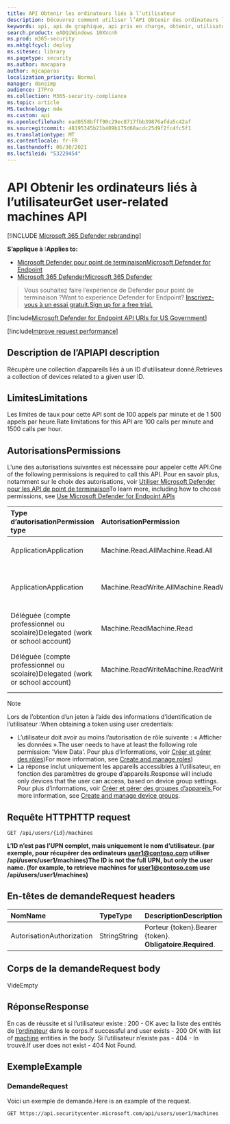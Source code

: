 ```yaml
---
title: API Obtenir les ordinateurs liés à l’utilisateur
description: Découvrez comment utiliser l’API Obtenir des ordinateurs liés à l’utilisateur pour récupérer une collection d’appareils liés à un ID d’utilisateur dans Microsoft Defender for Endpoint.
keywords: api, api de graphique, api pris en charge, obtenir, utilisateur, alertes associées à l’utilisateur
search.product: eADQiWindows 10XVcnh
ms.prod: m365-security
ms.mktglfcycl: deploy
ms.sitesec: library
ms.pagetype: security
ms.author: macapara
author: mjcaparas
localization_priority: Normal
manager: dansimp
audience: ITPro
ms.collection: M365-security-compliance
ms.topic: article
MS.technology: mde
ms.custom: api
ms.openlocfilehash: ead0558bfff90c29ec8717fbb39876afda5c42af
ms.sourcegitcommit: 48195345b21b409b175d68acdc25d9f2fc4fc5f1
ms.translationtype: MT
ms.contentlocale: fr-FR
ms.lasthandoff: 06/30/2021
ms.locfileid: "53229454"
---
```

# <a name="get-user-related-machines-api"></a><span data-ttu-id="6a6c2-104">API Obtenir les ordinateurs liés à l’utilisateur</span><span class="sxs-lookup"><span data-stu-id="6a6c2-104">Get user-related machines API</span></span>

[!INCLUDE [Microsoft 365 Defender rebranding](../../includes/microsoft-defender.md)]

<span data-ttu-id="6a6c2-105">**S’applique à :**</span><span class="sxs-lookup"><span data-stu-id="6a6c2-105">**Applies to:**</span></span>
- [<span data-ttu-id="6a6c2-106">Microsoft Defender pour point de terminaison</span><span class="sxs-lookup"><span data-stu-id="6a6c2-106">Microsoft Defender for Endpoint</span></span>](https://go.microsoft.com/fwlink/p/?linkid=2154037)
- [<span data-ttu-id="6a6c2-107">Microsoft 365 Defender</span><span class="sxs-lookup"><span data-stu-id="6a6c2-107">Microsoft 365 Defender</span></span>](https://go.microsoft.com/fwlink/?linkid=2118804)

> <span data-ttu-id="6a6c2-108">Vous souhaitez faire l’expérience de Defender pour point de terminaison ?</span><span class="sxs-lookup"><span data-stu-id="6a6c2-108">Want to experience Defender for Endpoint?</span></span> [<span data-ttu-id="6a6c2-109">Inscrivez-vous à un essai gratuit.</span><span class="sxs-lookup"><span data-stu-id="6a6c2-109">Sign up for a free trial.</span></span>](https://www.microsoft.com/microsoft-365/windows/microsoft-defender-atp?ocid=docs-wdatp-exposedapis-abovefoldlink)


[!include[Microsoft Defender for Endpoint API URIs for US Government](../../includes/microsoft-defender-api-usgov.md)]

[!include[Improve request performance](../../includes/improve-request-performance.md)]

## <a name="api-description"></a><span data-ttu-id="6a6c2-110">Description de l’API</span><span class="sxs-lookup"><span data-stu-id="6a6c2-110">API description</span></span>
<span data-ttu-id="6a6c2-111">Récupère une collection d’appareils liés à un ID d’utilisateur donné.</span><span class="sxs-lookup"><span data-stu-id="6a6c2-111">Retrieves a collection of devices related to a given user ID.</span></span>

## <a name="limitations"></a><span data-ttu-id="6a6c2-112">Limites</span><span class="sxs-lookup"><span data-stu-id="6a6c2-112">Limitations</span></span>

<span data-ttu-id="6a6c2-113">Les limites de taux pour cette API sont de 100 appels par minute et de 1 500 appels par heure.</span><span class="sxs-lookup"><span data-stu-id="6a6c2-113">Rate limitations for this API are 100 calls per minute and 1500 calls per hour.</span></span>

## <a name="permissions"></a><span data-ttu-id="6a6c2-114">Autorisations</span><span class="sxs-lookup"><span data-stu-id="6a6c2-114">Permissions</span></span>

<span data-ttu-id="6a6c2-115">L’une des autorisations suivantes est nécessaire pour appeler cette API.</span><span class="sxs-lookup"><span data-stu-id="6a6c2-115">One of the following permissions is required to call this API.</span></span> <span data-ttu-id="6a6c2-116">Pour en savoir plus, notamment sur le choix des autorisations, voir [Utiliser Microsoft Defender pour les API de point de terminaison](apis-intro.md)</span><span class="sxs-lookup"><span data-stu-id="6a6c2-116">To learn more, including how to choose permissions, see [Use Microsoft Defender for Endpoint APIs](apis-intro.md)</span></span>

<span data-ttu-id="6a6c2-117">Type d’autorisation</span><span class="sxs-lookup"><span data-stu-id="6a6c2-117">Permission type</span></span> |<span data-ttu-id="6a6c2-118">Autorisation</span><span class="sxs-lookup"><span data-stu-id="6a6c2-118">Permission</span></span>|<span data-ttu-id="6a6c2-119">Nom d’affichage de l’autorisation</span><span class="sxs-lookup"><span data-stu-id="6a6c2-119">Permission display name</span></span>
:---|:---|:---
<span data-ttu-id="6a6c2-120">Application</span><span class="sxs-lookup"><span data-stu-id="6a6c2-120">Application</span></span> |<span data-ttu-id="6a6c2-121">Machine.Read.All</span><span class="sxs-lookup"><span data-stu-id="6a6c2-121">Machine.Read.All</span></span>|<span data-ttu-id="6a6c2-122">« Lire tous les profils d’ordinateur »</span><span class="sxs-lookup"><span data-stu-id="6a6c2-122">'Read all machine profiles'</span></span>
<span data-ttu-id="6a6c2-123">Application</span><span class="sxs-lookup"><span data-stu-id="6a6c2-123">Application</span></span> |<span data-ttu-id="6a6c2-124">Machine.ReadWrite.All</span><span class="sxs-lookup"><span data-stu-id="6a6c2-124">Machine.ReadWrite.All</span></span> |<span data-ttu-id="6a6c2-125">« Lire et écrire toutes les informations sur l’ordinateur »</span><span class="sxs-lookup"><span data-stu-id="6a6c2-125">'Read and write all machine information'</span></span>
<span data-ttu-id="6a6c2-126">Déléguée (compte professionnel ou scolaire)</span><span class="sxs-lookup"><span data-stu-id="6a6c2-126">Delegated (work or school account)</span></span> | <span data-ttu-id="6a6c2-127">Machine.Read</span><span class="sxs-lookup"><span data-stu-id="6a6c2-127">Machine.Read</span></span> | <span data-ttu-id="6a6c2-128">« Lire les informations sur l’ordinateur »</span><span class="sxs-lookup"><span data-stu-id="6a6c2-128">'Read machine information'</span></span>
<span data-ttu-id="6a6c2-129">Déléguée (compte professionnel ou scolaire)</span><span class="sxs-lookup"><span data-stu-id="6a6c2-129">Delegated (work or school account)</span></span> | <span data-ttu-id="6a6c2-130">Machine.ReadWrite</span><span class="sxs-lookup"><span data-stu-id="6a6c2-130">Machine.ReadWrite</span></span> | <span data-ttu-id="6a6c2-131">« Lire et écrire des informations sur l’ordinateur »</span><span class="sxs-lookup"><span data-stu-id="6a6c2-131">'Read and write machine information'</span></span>

> [!NOTE]
> <span data-ttu-id="6a6c2-132">Lors de l’obtention d’un jeton à l’aide des informations d’identification de l’utilisateur :</span><span class="sxs-lookup"><span data-stu-id="6a6c2-132">When obtaining a token using user credentials:</span></span>
>
> - <span data-ttu-id="6a6c2-133">L’utilisateur doit avoir au moins l’autorisation de rôle suivante : « Afficher les données ».</span><span class="sxs-lookup"><span data-stu-id="6a6c2-133">The user needs to have at least the following role permission: 'View Data'.</span></span> <span data-ttu-id="6a6c2-134">Pour plus d’informations, voir [Créer et gérer des rôles](user-roles.md))</span><span class="sxs-lookup"><span data-stu-id="6a6c2-134">For more information, see [Create and manage roles](user-roles.md))</span></span>
> - <span data-ttu-id="6a6c2-135">La réponse inclut uniquement les appareils accessibles à l’utilisateur, en fonction des paramètres de groupe d’appareils.</span><span class="sxs-lookup"><span data-stu-id="6a6c2-135">Response will include only devices that the user can access, based on device group settings.</span></span> <span data-ttu-id="6a6c2-136">Pour plus d’informations, voir [Créer et gérer des groupes d’appareils.](machine-groups.md)</span><span class="sxs-lookup"><span data-stu-id="6a6c2-136">For more information, see [Create and manage device groups](machine-groups.md).</span></span>

## <a name="http-request"></a><span data-ttu-id="6a6c2-137">Requête HTTP</span><span class="sxs-lookup"><span data-stu-id="6a6c2-137">HTTP request</span></span>

```http
GET /api/users/{id}/machines
```

<span data-ttu-id="6a6c2-138">**L’ID n’est pas l’UPN complet, mais uniquement le nom d’utilisateur. (par exemple, pour récupérer des ordinateurs user1@contoso.com utiliser /api/users/user1/machines)**</span><span class="sxs-lookup"><span data-stu-id="6a6c2-138">**The ID is not the full UPN, but only the user name. (for example, to retrieve machines for user1@contoso.com use /api/users/user1/machines)**</span></span>

## <a name="request-headers"></a><span data-ttu-id="6a6c2-139">En-têtes de demande</span><span class="sxs-lookup"><span data-stu-id="6a6c2-139">Request headers</span></span>

<span data-ttu-id="6a6c2-140">Nom</span><span class="sxs-lookup"><span data-stu-id="6a6c2-140">Name</span></span> | <span data-ttu-id="6a6c2-141">Type</span><span class="sxs-lookup"><span data-stu-id="6a6c2-141">Type</span></span> | <span data-ttu-id="6a6c2-142">Description</span><span class="sxs-lookup"><span data-stu-id="6a6c2-142">Description</span></span>
:---|:---|:---
<span data-ttu-id="6a6c2-143">Autorisation</span><span class="sxs-lookup"><span data-stu-id="6a6c2-143">Authorization</span></span> | <span data-ttu-id="6a6c2-144">String</span><span class="sxs-lookup"><span data-stu-id="6a6c2-144">String</span></span> | <span data-ttu-id="6a6c2-145">Porteur {token}.</span><span class="sxs-lookup"><span data-stu-id="6a6c2-145">Bearer {token}.</span></span> <span data-ttu-id="6a6c2-146">**Obligatoire**.</span><span class="sxs-lookup"><span data-stu-id="6a6c2-146">**Required**.</span></span>

## <a name="request-body"></a><span data-ttu-id="6a6c2-147">Corps de la demande</span><span class="sxs-lookup"><span data-stu-id="6a6c2-147">Request body</span></span>

<span data-ttu-id="6a6c2-148">Vide</span><span class="sxs-lookup"><span data-stu-id="6a6c2-148">Empty</span></span>

## <a name="response"></a><span data-ttu-id="6a6c2-149">Réponse</span><span class="sxs-lookup"><span data-stu-id="6a6c2-149">Response</span></span>

<span data-ttu-id="6a6c2-150">En cas de réussite et si l’utilisateur existe : 200 - OK avec la liste des entités de [l’ordinateur](machine.md) dans le corps.</span><span class="sxs-lookup"><span data-stu-id="6a6c2-150">If successful and user exists - 200 OK with list of [machine](machine.md) entities in the body.</span></span> <span data-ttu-id="6a6c2-151">Si l’utilisateur n’existe pas - 404 - In trouvé.</span><span class="sxs-lookup"><span data-stu-id="6a6c2-151">If user does not exist - 404 Not Found.</span></span>

## <a name="example"></a><span data-ttu-id="6a6c2-152">Exemple</span><span class="sxs-lookup"><span data-stu-id="6a6c2-152">Example</span></span>

### <a name="request"></a><span data-ttu-id="6a6c2-153">Demande</span><span class="sxs-lookup"><span data-stu-id="6a6c2-153">Request</span></span>

<span data-ttu-id="6a6c2-154">Voici un exemple de demande.</span><span class="sxs-lookup"><span data-stu-id="6a6c2-154">Here is an example of the request.</span></span>

```http
GET https://api.securitycenter.microsoft.com/api/users/user1/machines
```
